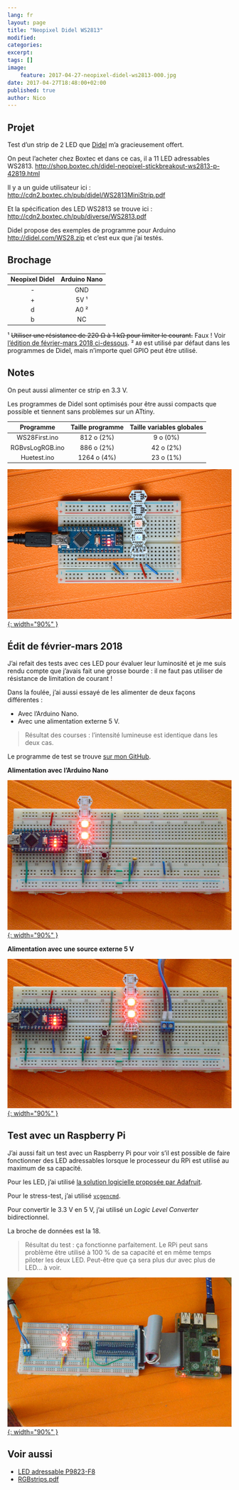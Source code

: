 ```yaml
---
lang: fr
layout: page
title: "Neopixel Didel WS2813"
modified:
categories:
excerpt:
tags: []
image:
    feature: 2017-04-27-neopixel-didel-ws2813-000.jpg
date: 2017-04-27T18:48:00+02:00
published: true
author: Nico
---
```


## Projet

Test d’un strip de 2 LED que [Didel](http://www.didel.com/NewsF.html) m’a gracieusement offert.

On peut l’acheter chez Boxtec et dans ce cas, il a 11 LED adressables WS2813. <http://shop.boxtec.ch/didel-neopixel-stickbreakout-ws2813-p-42819.html>

Il y a un guide utilisateur ici : <http://cdn2.boxtec.ch/pub/didel/WS2813MiniStrip.pdf>

Et la spécification des LED WS2813 se trouve ici : <http://cdn2.boxtec.ch/pub/diverse/WS2813.pdf>

Didel propose des exemples de programme pour Arduino <http://didel.com/WS28.zip> et c’est eux que j’ai testés.

## Brochage

| Neopixel Didel | Arduino Nano |
| :------------: | :----------: |
|       -        |     GND      |
|       +        |     5V ¹     |
|       d        |     A0 ²     |
|       b        |      NC      |

¹ ~~Utiliser une résistance de 220 Ω à 1 kΩ pour limiter le courant.~~ Faux ! Voir [l’édition de février-mars 2018 ci-dessous][édit-de-février-mars-2018].
² `A0` est utilisé par défaut dans les programmes de Didel, mais n’importe quel GPIO peut être utilisé.

## Notes

On peut aussi alimenter ce strip en 3.3 V.

Les programmes de Didel sont optimisés pour être aussi compacts que possible et tiennent sans problèmes sur un ATtiny.

|    Programme    | Taille programme | Taille variables globales |
| :-------------: | :--------------: | :-----------------------: |
|  WS28First.ino  |    812 o (2%)    |         9 o (0%)          |
| RGBvsLogRGB.ino |    886 o (2%)    |         42 o (2%)         |
|   Huetest.ino   |   1264 o (4%)    |         23 o (1%)         |

[![Neopixel Didel WS2813][image-1]{: width="90%" }][image-1]

## Édit de février-mars 2018

J’ai refait des tests avec ces LED pour évaluer leur luminosité et je me suis rendu compte que j’avais fait une grosse bourde : il ne faut pas utiliser de résistance de limitation de courant !

Dans la foulée, j’ai aussi essayé de les alimenter de deux façons différentes :

-   Avec l’Arduino Nano.
-   Avec une alimentation externe 5 V.

> Résultat des courses : l’intensité lumineuse est identique dans les deux cas.

Le programme de test se trouve [sur mon GitHub][programme de test].

**Alimentation avec l’Arduino Nano**

[![Neopixel Didel WS2813 alimentée par l’Arduino Nano][image-2]{: width="90%" }][image-2]

**Alimentation avec une source externe 5 V**

[![Neopixel Didel WS2813 alimentée par une source externe 5 V][image-3]{: width="90%" }][image-3]

## Test avec un Raspberry Pi

J’ai aussi fait un test avec un Raspberry Pi pour voir s’il est possible de faire fonctionner des LED adressables lorsque le processeur du RPi est utilisé au maximum de sa capacité.

Pour les LED, j’ai utilisé [la solution logicielle proposée par Adafruit][neopixels-rpi].

Pour le stress-test, j’ai utilisé [`vcgencmd`][stress-test].

Pour convertir le 3.3 V en 5 V, j’ai utilisé un _Logic Level Converter_ bidirectionnel.

La broche de données est la 18.

> Résultat du test : ça fonctionne parfaitement. Le RPi peut sans problème être utilisé à 100 % de sa capacité et en même temps piloter les deux LED. Peut-être que ça sera plus dur avec plus de LED... à voir.

[![Neopixel Didel WS2813 avec un Raspberry Pi][image-4]{: width="90%" }][image-4]

## Voir aussi

-   [LED adressable P9823-F8][led adressable p9823-f8]
-   [RGBstrips.pdf][rgbstrips]

[édit-de-février-mars-2018]: #édit-de-février-mars-2018
[led adressable p9823-f8]: https://ouilogique.com/leds_adressables/
[rgbstrips]: ../../files/2017-04-27-neopixel-didel-ws2813/RGBstrips.pdf
[programme de test]: https://github.com/NicHub/ouilogique-Arduino/tree/master/neopixel-didel-ws2813
[image-1]: ../../files/2017-04-27-neopixel-didel-ws2813/2017-04-27-neopixel-didel-ws2813-001.jpg
[image-2]: ../../files/2017-04-27-neopixel-didel-ws2813/2017-04-27-neopixel-didel-ws2813-002.jpg
[image-3]: ../../files/2017-04-27-neopixel-didel-ws2813/2017-04-27-neopixel-didel-ws2813-003.jpg
[image-4]: ../../files/2017-04-27-neopixel-didel-ws2813/2017-04-27-neopixel-didel-ws2813-004.jpg
[neopixels-rpi]: https://learn.adafruit.com/neopixels-on-raspberry-pi/software
[stress-test]: https://core-electronics.com.au/tutorials/stress-testing-your-raspberry-pi.html
